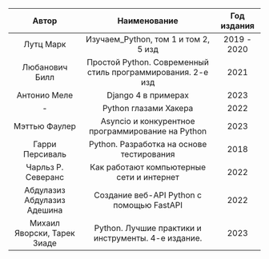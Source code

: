 |            Автор             |                                  Наименование                                  | Год издания |
|:----------------------------:|:------------------------------------------------------------------------------:|:-----------:|
|          Лутц Марк           |                      Изучаем_Python, том 1 и том 2, 5 изд                      | 2019 - 2020 |
|        Любанович Билл        |          Простой Python. Современный стиль программирования. 2-е изд           |    2021     |
|         Антонио Меле         |                              Django 4 в примерах                               |    2023     |
|              -               |                             Python глазами Хакера                              |    2022     |
|        Мэттью Фаулер         |               Asyncio и конкурентное программирование на Python                |    2023     |
|       Гарри Персиваль        |                   Python. Разработка на основе тестирования                    |    2018     |
|      Чарльз Р. Северанс      |                   Как работают компьютерные сети и интернет                    |    2022     |
| Абдулазиз Абдулазиз Адешина  |                   Создание веб-API Python с помощью FastAPI                    |    2022     |
| Михаил Яворски, Тарек Зиаде  |              Python. Лучшие практики и инструменты. 4-е издание.               |    2023     |
